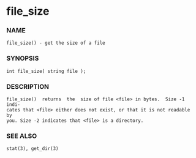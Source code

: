 # file_size

### NAME

    file_size() - get the size of a file

### SYNOPSIS

    int file_size( string file );

### DESCRIPTION

    file_size()  returns  the  size of file <file> in bytes.  Size -1 indi‐
    cates that <file> either does not exist, or that it is not readable  by
    you. Size -2 indicates that <file> is a directory.

### SEE ALSO

    stat(3), get_dir(3)

